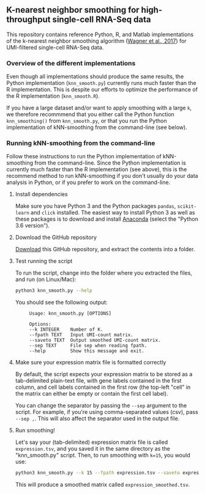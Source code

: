 ## K-nearest neighbor smoothing for high-throughput single-cell RNA-Seq data

This repository contains reference Python, R, and Matlab implementations of the k-nearest neighbor smoothing algorithm ([Wagner et al., 2017](https://www.biorxiv.org/content/early/2018/01/24/217737)) for UMI-filtered single-cell RNA-Seq data.

### Overview of the different implementations

Even though all implementations should produce the same results, the Python implementation (`knn_smooth.py`) currently runs much faster than the R implementation. This is despite our efforts to optimize the performance of the R implementation (`knn_smooth.R`).

If you have a large dataset and/or want to apply smoothing with a large `k`, we therefore recommmend that you either call the Python function `knn_smoothing()` from `knn_smooth.py`, or that you run the Python implementation of kNN-smoothing from the command-line (see below).

### Running kNN-smoothing from the command-line

Follow these instructions to run the Python implementation of kNN-smoothing from the command-line. Since the Python implementation is currently much faster than the R implementation (see above), this is the recommend method to run kNN-smoothing if you don't usually do your data analysis in Python, or if you prefer to work on the command-line.

1. Install dependencies

   Make sure you have Python 3 and the Python packages `pandas`,  `scikit-learn` and `click` installed. The easiest way to install Python 3 as well as these packages is to download and install [Anaconda](https://github.com/yanailab/CEL-Seq-pipeline/blob/133912cd4ceb20af0c67627ab883dfce8b9668df/sample_sheet_example.txt) (select the "Python 3.6 version").

2. Download the GitHub repository

   [Download](https://github.com/yanailab/knn-smoothing/archive/master.zip) this GitHub repository, and extract the contents into a folder.

3. Test running the script

   To run the script, change into the folder where you extracted the files, and run (on Linux/Mac):
    
   ``` bash
   python3 knn_smooth.py --help
   ```

   You should see the following output:

            Usage: knn_smooth.py [OPTIONS]
            
            Options:
            --k INTEGER    Number of K.
            --fpath TEXT   Input UMI-count matrix.
            --saveto TEXT  Output smoothed UMI-count matrix.
            --sep TEXT     File sep when reading fpath.
            --help         Show this message and exit.


4. Make sure your expression matrix file is formatted correctly

   By default, the script expects your expression matrix to be stored as a tab-delimited plain-text file, with gene labels contained in the first column, and cell labels contained in the first row (the top-left "cell" in the matrix can either be empty or contain the first cell label).

   You can change the separator by passing the `--sep` argument to the script. For example, if you're using comma-separated values (csv), pass `--sep ,`. This will also affect the separator used in the output file.

5. Run smoothing!

   Let's say your (tab-delimited) expression matrix file is called `expression.tsv`, and you saved it in the same directory as the "knn_smooth.py" script. Then, to run smoothing with `k=15`, you would use:

   ``` bash
   python3 knn_smooth.py --k 15 --fpath expression.tsv --saveto expression_smoothed.tsv
   ```

   This will produce a smoothed matrix called `expression_smoothed.tsv`.
